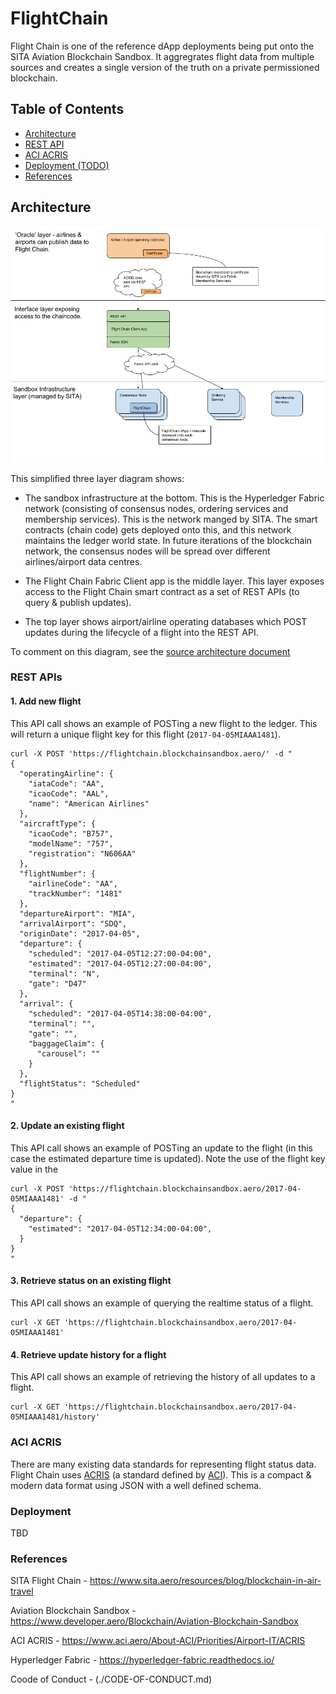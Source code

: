 # FlightChain

Flight Chain is one of the reference dApp deployments being put onto the SITA Aviation Blockchain Sandbox. It aggregrates flight data from multiple sources and creates a single version of the truth on a private permissioned blockchain. 


## Table of Contents

- [Architecture](#architecture)
- [REST API](#rest-apis)
- [ACI ACRIS](#aci-acris)
- [Deployment (TODO)](#deployment)
- [References](#references)

## Architecture <a name="architecture"></a>

![alt text](images/architecture.jpg "Flight Chain Architecture")

This simplified three layer diagram shows:
 
 - The sandbox infrastructure at the bottom. This is the Hyperledger Fabric network (consisting of consensus nodes, 
ordering services and membership services). This is the network manged by SITA. The smart contracts (chain code) gets
deployed onto this, and this network maintains the ledger world state. In future iterations of the blockchain network, 
the consensus nodes will be spread over different airlines/airport data centres.

 - The Flight Chain Fabric Client app is the middle layer. This layer exposes access to the Flight Chain smart contract
 as a set of REST APIs (to query & publish updates). 
 
- The top layer shows airport/airline operating databases which POST updates during the lifecycle of a flight into 
the REST API.   

To comment on this diagram, see the [source architecture document](https://docs.google.com/drawings/d/1Zq-vAdJJv_G257eTWgB1CtkCOL1dma3JcDOeYaw4O4Q/edit)


### REST APIs <a name="rest-apis"></a>


#### 1. Add new flight

This API call shows an example of POSTing a new flight to the ledger. This will return a unique flight key for this flight (`2017-04-05MIAAA1481`).   

```
curl -X POST 'https://flightchain.blockchainsandbox.aero/' -d "
{
  "operatingAirline": {
    "iataCode": "AA",
    "icaoCode": "AAL",
    "name": "American Airlines"
  },
  "aircraftType": {
    "icaoCode": "B757",
    "modelName": "757",
    "registration": "N606AA"
  },
  "flightNumber": {
    "airlineCode": "AA",
    "trackNumber": "1481"
  },
  "departureAirport": "MIA",
  "arrivalAirport": "SDQ",
  "originDate": "2017-04-05",
  "departure": {
    "scheduled": "2017-04-05T12:27:00-04:00",
    "estimated": "2017-04-05T12:27:00-04:00",
    "terminal": "N",
    "gate": "D47"
  },
  "arrival": {
    "scheduled": "2017-04-05T14:38:00-04:00",
    "terminal": "",
    "gate": "",
    "baggageClaim": {
      "carousel": ""
    }
  },
  "flightStatus": "Scheduled"
}
"
```

#### 2. Update an existing flight

This API call shows an example of POSTing an update to the flight (in this case the estimated departure time is updated). Note the use of the flight key value in 
the 

```
curl -X POST 'https://flightchain.blockchainsandbox.aero/2017-04-05MIAAA1481' -d "
{
  "departure": {
    "estimated": "2017-04-05T12:34:00-04:00",
  }
}
"
```


#### 3. Retrieve status on an existing flight

This API call shows an example of querying the realtime status of a flight.

```
curl -X GET 'https://flightchain.blockchainsandbox.aero/2017-04-05MIAAA1481'
```

#### 4. Retrieve update history for a flight

This API call shows an example of retrieving the history of all updates to a flight.

```
curl -X GET 'https://flightchain.blockchainsandbox.aero/2017-04-05MIAAA1481/history'
```

### ACI ACRIS  <a name="aci-acris"></a>
There are many existing data standards for representing flight status data. Flight Chain uses [ACRIS](http://www.aci.aero/About-ACI/Priorities/Airport-IT/ACRIS) 
(a standard defined by [ACI](http://www.aci.aero)). This is a compact & modern data format using JSON with a well defined schema.


### Deployment <a name="deployment"></a>

TBD

### References <a name="references"></a>
SITA Flight Chain - https://www.sita.aero/resources/blog/blockchain-in-air-travel

Aviation Blockchain Sandbox - https://www.developer.aero/Blockchain/Aviation-Blockchain-Sandbox

ACI ACRIS - https://www.aci.aero/About-ACI/Priorities/Airport-IT/ACRIS

Hyperledger Fabric - https://hyperledger-fabric.readthedocs.io/

Coode of Conduct - (./CODE-OF-CONDUCT.md)